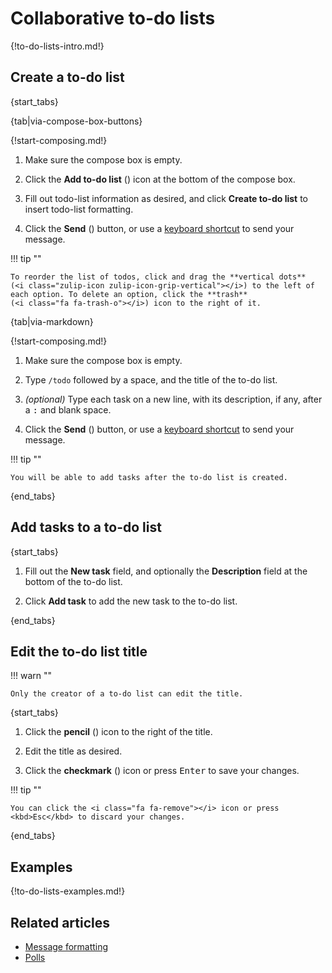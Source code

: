 # Collaborative to-do lists

{!to-do-lists-intro.md!}

## Create a to-do list

{start_tabs}

{tab|via-compose-box-buttons}

{!start-composing.md!}

1. Make sure the compose box is empty.

1. Click the **Add to-do list** (<i class="zulip-icon
   zulip-icon-todo-list"></i>) icon at the bottom of the compose box.

1. Fill out todo-list information as desired, and click **Create to-do
   list** to insert todo-list formatting.

1. Click the **Send** (<i class="zulip-icon zulip-icon-send"></i>)
   button, or use a [keyboard shortcut](/help/configure-send-message-keys)
   to send your message.

!!! tip ""

    To reorder the list of todos, click and drag the **vertical dots**
    (<i class="zulip-icon zulip-icon-grip-vertical"></i>) to the left of
    each option. To delete an option, click the **trash**
    (<i class="fa fa-trash-o"></i>) icon to the right of it.

{tab|via-markdown}

{!start-composing.md!}

1. Make sure the compose box is empty.

1. Type `/todo` followed by a space, and the title of the to-do list.

1. _(optional)_ Type each task on a new line, with its description, if
   any, after a <kbd>:</kbd> and blank space.

1. Click the **Send** (<i class="zulip-icon zulip-icon-send"></i>)
   button, or use a [keyboard shortcut](/help/configure-send-message-keys)
   to send your message.

!!! tip ""

    You will be able to add tasks after the to-do list is created.

{end_tabs}

## Add tasks to a to-do list

{start_tabs}

1. Fill out the **New task** field, and optionally the **Description**
   field at the bottom of the to-do list.

1. Click **Add task** to add the new task to the to-do list.

{end_tabs}

## Edit the to-do list title

!!! warn ""

    Only the creator of a to-do list can edit the title.

{start_tabs}

1. Click the **pencil** (<i class="fa fa-pencil"></i>) icon
   to the right of the title.

1. Edit the title as desired.

1. Click the **checkmark** (<i class="fa fa-check"></i>) icon or press
   <kbd>Enter</kbd> to save your changes.

!!! tip ""

    You can click the <i class="fa fa-remove"></i> icon or press
    <kbd>Esc</kbd> to discard your changes.

{end_tabs}

## Examples

{!to-do-lists-examples.md!}

## Related articles

* [Message formatting](/help/format-your-message-using-markdown)
* [Polls](/help/create-a-poll)

